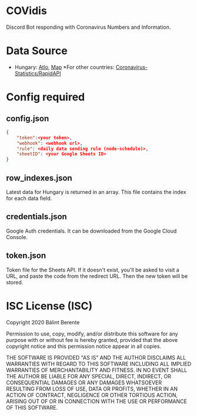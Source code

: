 # COVidis
Discord Bot responding with Coronavirus Numbers and Information.
# Data Source
* Hungary: [Atlo](http://atlo.team), [Map](http://koronavirus.gov.hu)
*For other countries: [Coronavirus-Statistics/RapidAPI](https://rapidapi.com/KishCom/api/covid-19-coronavirus-statistics)
# Config required
## config.json
```json
{
    "token":<your token>,
    "webhook": <webhook url>,
    "rule": <daily data sending rule (node-schedule)>,
    "sheetID": <your Google Sheets ID>
}
```
## row_indexes.json
Latest data for Hungary is returned in an array. This file contains the index for each data field.
## credentials.json
Google Auth credentials. It can be downloaded from the Google Cloud Console.
## token.json
Token file for the Sheets API. If it doesn't exist, you'll be asked to visit a URL, and paste the code from the redirect URL. Then the new token will be stored.
# ISC License (ISC)
Copyright 2020 Bálint Berente

Permission to use, copy, modify, and/or distribute this software for any purpose with or without fee is hereby granted, provided that the above copyright notice and this permission notice appear in all copies.

THE SOFTWARE IS PROVIDED "AS IS" AND THE AUTHOR DISCLAIMS ALL WARRANTIES WITH REGARD TO THIS SOFTWARE INCLUDING ALL IMPLIED WARRANTIES OF MERCHANTABILITY AND FITNESS. IN NO EVENT SHALL THE AUTHOR BE LIABLE FOR ANY SPECIAL, DIRECT, INDIRECT, OR CONSEQUENTIAL DAMAGES OR ANY DAMAGES WHATSOEVER RESULTING FROM LOSS OF USE, DATA OR PROFITS, WHETHER IN AN ACTION OF CONTRACT, NEGLIGENCE OR OTHER TORTIOUS ACTION, ARISING OUT OF OR IN CONNECTION WITH THE USE OR PERFORMANCE OF THIS SOFTWARE.

